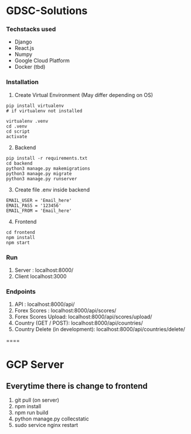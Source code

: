 # GDSC-Solutions


### Techstacks used
- Django
- React.js
- Numpy
- Google Cloud Platform
- Docker (tbd)


### Installation
1. Create Virtual Environment (May differ depending on OS)
```
pip install virtualenv
# if virtualenv not installed

virtualenv .venv
cd .venv
cd script
activate
```

2. Backend
```
pip install -r requirements.txt
cd backend
python3 manage.py makemigrations
python3 manage.py migrate
python3 manage.py runserver
```

3. Create file .env inside backend
```
EMAIL_USER = 'Email_here'
EMAIL_PASS = '123456'
EMAIL_FROM = 'Email_here'
```

4. Frontend
```
cd frontend
npm install
npm start
```

### Run
1. Server : localhost:8000/
2. Client localhost:3000


### Endpoints
1. API : localhost:8000/api/
2. Forex Scores : localhost:8000/api/scores/
3. Forex Scores Upload: localhost:8000/api/scores/upload/
4. Country (GET / POST): localhost:8000/api/countries/
5. Country Delete (in development): localhost:8000/api/countries/delete/


====
# GCP Server
## Everytime there is change to frontend
1. git pull (on server)
2. npm install
3. npm run build
5. python manage.py collecstatic
4. sudo service nginx restart

